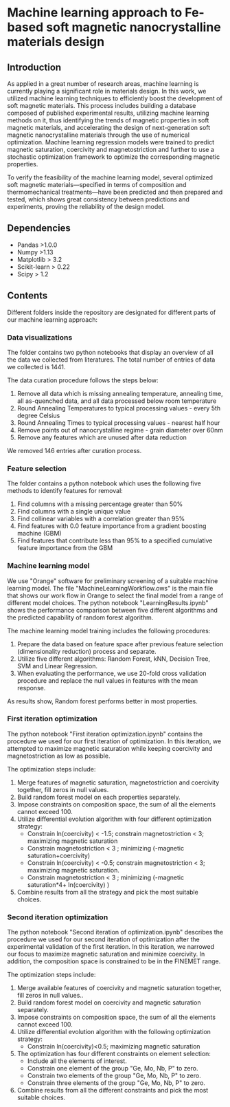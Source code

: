 # Machine learning approach to Fe-based soft magnetic nanocrystalline materials design

## Introduction 

As  applied  in  a  great  number  of  research  areas,  machine  learning  is  currently  playing  a significant role in materials design.  In this work, we utilized machine learning techniques to efficiently boost the development of soft magnetic materials.  This process includes building a database composed of published experimental results, utilizing machine learning methods on  it,  thus  identifying  the  trends  of  magnetic  properties  in  soft  magnetic  materials,  and accelerating the design of next-generation soft magnetic nanocrystalline materials through the  use  of  numerical  optimization.   Machine  learning  regression  models  were  trained  to predict magnetic saturation, coercivity and magnetostriction and further to use a stochastic optimization framework to optimize the corresponding magnetic properties.

To  verify  the  feasibility  of  the  machine  learning  model,  several  optimized  soft  magnetic materials—specified in terms of composition and thermomechanical treatments—have been predicted and then prepared and tested, which shows great consistency between predictions and experiments, proving the reliability of the design model.

## Dependencies

- Pandas >1.0.0
- Numpy >1.13
- Matplotlib > 3.2
- Scikit-learn > 0.22
- Scipy > 1.2

## Contents

Different folders inside the repository are designated for different parts of our machine learning approach:

### Data visualizations

The folder contains two python notebooks that display an overview of all the data we collected from literatures. The total number of entries of data we collected is 1441. 

The data curation procedure follows the steps below:

1. Remove all data which is missing annealing temperature, annealing time, all as-quenched data, and all data processed below room temperature
2. Round Annealing Temperatures to typical processing values - every 5th degree Celsius
3. Round Annealing Times to typical processing values - nearest half hour
4. Remove points out of nanocrystalline regime - grain diameter over 60nm
6. Remove any features which are unused after data reduction

We removed 146 entries after curation process.

### Feature selection

The folder contains a python notebook which uses the following five methods to identify features for removal:

1. Find columns with a missing percentage greater than 50%
2. Find columns with a single unique value
3. Find collinear variables with a correlation greater than 95%
4. Find features with 0.0 feature importance from a gradient boosting machine (GBM)
5. Find features that contribute less than 95% to a specified cumulative feature importance from the GBM

### Machine learning model 

We use "Orange" software for preliminary screening of a suitable machine learning model. The file "MachineLearningWorkflow.ows" is the main file that shows our work flow in Orange to select the final model from a range of different model choices. The python notebook "LearningResults.ipynb" shows the performance comparison between five different algorithms and the predicted capability of random forest algorithm. 

The machine learning model training includes the following procedures: 

1. Prepare the data based on feature space after previous feature selection (dimensionality reduction) process and separate.
2. Utilize five different algorithms: Random Forest, kNN, Decision Tree,  SVM and Linear Regression.
3. When evaluating the performance, we use 20-fold cross validation procedure and replace the null values in features with the mean response.

As results show, Random forest performs better in most properties. 

### First iteration optimization

The python notebook "First iteration optimization.ipynb" contains the procedure we used for our first iteration of optimization.  In this iteration, we attempted to maximize magnetic saturation while keeping coercivity and magnetostriction as low as possible. 

The optimization steps include:

1. Merge features of magnetic saturation, magnetostriction and coercivity together, fill zeros in null values.
2. Build random forest model on each properties separately.
3. Impose constraints on composition space, the sum of all the elements cannot exceed 100.
4. Utilize differential evolution algorithm with four different optimization strategy:
   - Constrain ln(coercivity) < -1.5; constrain magnetostriction < 3; maximizing magnetic saturation
   - Constrain magnetostriction < 3 ; minimizing (-magnetic saturation+coercivity)
   - Constrain ln(coercivity) < -0.5; constrain magnetostriction < 3; maximizing magnetic saturation.
   - Constrain magnetostriction < 3 ; minimizing (-magnetic saturation*4+ ln(coercivity) )
5. Combine results from all the strategy and pick the most suitable choices. 

### Second iteration optimization

The python notebook "Second iteration of optimization.ipynb" describes the procedure we used for our second iteration of optimization after the experimental validation of the first iteration. In this iteration, we narrowed our focus to maximize magnetic saturation and minimize coercivity. In addition, the composition space is constrained to be in the FINEMET range. 

The optimization steps include:

1. Merge available features of coercivity and magnetic saturation together, fill zeros in null values.. 
2. Build random forest model on coercivity and magnetic saturation separately. 
3. Impose constraints on composition space, the sum of all the elements cannot exceed 100.
4. Utilize differential evolution algorithm with the following optimization strategy:
   - Constrain ln(coercivity)<0.5; maximizing magnetic saturation
5. The optimization has four different constraints on element selection:
   - Include all the elements of interest.
   - Constrain one element of the group "Ge, Mo, Nb, P" to zero.
   - Constrain two elements of the group "Ge, Mo, Nb, P" to zero.
   - Constrain three elements of the group "Ge, Mo, Nb, P" to zero.
6. Combine results from all the different constraints and pick the most suitable choices. 




